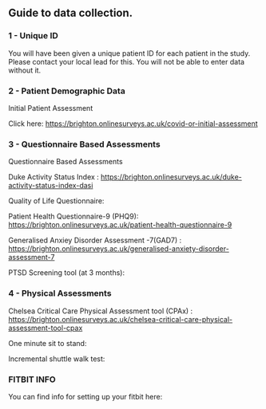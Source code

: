## Guide to data collection. 


### 1 - Unique ID

You will have been given a unique patient ID for each patient in the study. 
Please contact your local lead for this. You will not be able to enter data without it. 

### 2 - Patient Demographic Data

Initial Patient Assessment 

Click here: https://brighton.onlinesurveys.ac.uk/covid-or-initial-assessment

### 3 - Questionnaire Based Assessments 

Questionnaire Based Assessments

Duke Activity Status Index : https://brighton.onlinesurveys.ac.uk/duke-activity-status-index-dasi

Quality of Life Questionnaire:

Patient Health Questionnaire-9 (PHQ9): https://brighton.onlinesurveys.ac.uk/patient-health-questionnaire-9

Generalised Anxiey Disorder Assessment -7(GAD7) :	https://brighton.onlinesurveys.ac.uk/generalised-anxiety-disorder-assessment-7

PTSD Screening tool (at 3 months): 

### 4 - Physical Assessments

Chelsea Critical Care Physical Assessment tool (CPAx) : https://brighton.onlinesurveys.ac.uk/chelsea-critical-care-physical-assessment-tool-cpax

One minute sit to stand: 

Incremental shuttle walk test: 


### FITBIT INFO

You can find info for setting up your fitbit here: 

 
